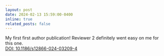 ```yaml
---
layout: post
date: 2024-02-13 15:59:00-0400
inline: true
related_posts: false
---
```


My first first author publication! Reviewer 2 definitely went easy on me for this one.  
[DOI: 10.1186/s12866-024-03209-4](https://bmcmicrobiol.biomedcentral.com/articles/10.1186/s12866-024-03209-4)